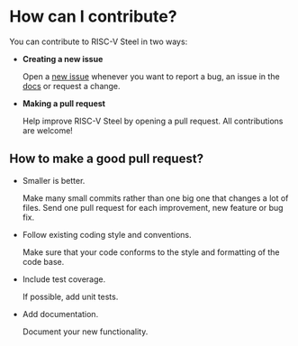 # How can I contribute?

You can contribute to RISC-V Steel in two ways:

- **Creating a new issue**

  Open a [new issue] whenever you want to report a bug, an issue in the [docs] or request a change.

- **Making a pull request**

  Help improve RISC-V Steel by opening a pull request. All contributions are welcome!

## How to make a good pull request?

- Smaller is better.

  Make many small commits rather than one big one that changes a lot of files. Send one pull request for each improvement, new feature or bug fix. 
 
- Follow existing coding style and conventions.

  Make sure that your code conforms to the style and formatting of the code base.
 
- Include test coverage.

  If possible, add unit tests.
 
- Add documentation.

  Document your new functionality.

[docs]: https://riscv-steel.github.io/riscv-steel/
[new issue]: https://github.com/riscv-steel/riscv-steel/issues/new